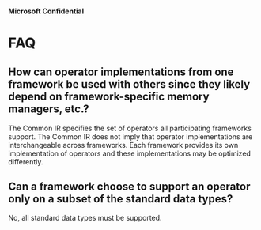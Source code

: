 ﻿#### Microsoft Confidential

FAQ
===

How can operator implementations from one framework be used with others since they likely depend on framework-specific memory managers, etc.?
---------------------------------------------------------------------------------------------------------------------------------------------

The Common IR specifies the set of operators all participating frameworks support. The Common IR does not imply that operator implementations are interchangeable across
frameworks. Each framework provides its own implementation of operators and these implementations may be optimized differently.

Can a framework choose to support an operator only on a subset of the standard data types?
------------------------------------------------------------------------------------------

No, all standard data types must be supported.
